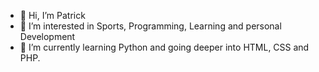 - 👋 Hi, I’m Patrick
- 👀 I’m interested in Sports, Programming, Learning and personal Development
- 🌱 I’m currently learning Python and going deeper into HTML, CSS and PHP.

<!---
ProjectBrainhub/ProjectBrainhub is a ✨ special ✨ repository because its `README.md` (this file) appears on your GitHub profile.
You can click the Preview link to take a look at your changes.
--->
